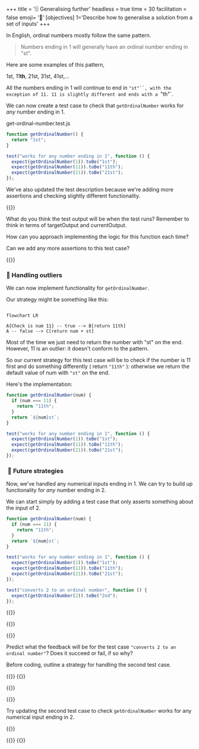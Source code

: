 +++
title = '🗄️ Generalising further'
headless = true
time = 30
facilitation = false
emoji= '🧩'
[objectives]
    1='Describe how to generalise a solution from a set of inputs'
+++

In English, ordinal numbers mostly follow the same pattern.

> Numbers ending in 1 will generally have an ordinal number ending in "st".

Here are some examples of this pattern,

1st, 11**th**, 21st, 31st, 41st,...

All the numbers ending in 1 will continue to end in ` "st"``, with the exception of 11.
11 is slightly different and ends with a  `"th"`.

We can now create a test case to check that `getOrdinalNumber` works for _any_ number ending in 1.

get-ordinal-number.test.js

```js {linenos=table,hl_lines=["5-9"],linenostart=1}
function getOrdinalNumber() {
  return "1st";
}

test("works for any number ending in 1", function () {
  expect(getOrdinalNumber(1)).toBe("1st");
  expect(getOrdinalNumber(11)).toBe("11th");
  expect(getOrdinalNumber(21)).toBe("21st");
});
```

We've also updated the test description because we're adding more assertions and checking slightly different functionality.

{{<note type="exercise" title="exercise">}}

What do you think the test output will be when the test runs? Remember to think in terms of targetOutput and currentOutput.

How can you approach implementing the logic for this function each time?

Can we add any more assertions to this test case?

{{</note>}}

### 🧰 Handling outliers

We can now implement functionality for `getOrdinalNumber`.

Our strategy might be something like this:

```mermaid

flowchart LR

A{Check is num 11} -- true --> B[return 11th]
A -- false --> C[return num + st]
```

Most of the time we just need to return the number with "st" on the end.
However, 11 is an outlier: it doesn't conform to the pattern.

So our current strategy for this test case will be to check if the number is 11 first and do something differently ( return `"11th"` ): otherwise we return the default value of num with `"st"` on the end.

Here's the implementation:

```js {linenos=table,hl_lines=["1-5"],linenostart=1}
function getOrdinalNumber(num) {
  if (num === 11) {
    return "11th";
  }
  return `${num}st`;
}

test("works for any number ending in 1", function () {
  expect(getOrdinalNumber(1)).toBe("1st");
  expect(getOrdinalNumber(11)).toBe("11th");
  expect(getOrdinalNumber(21)).toBe("21st");
});
```

###  🧭 Future strategies

Now, we've handled any numerical inputs ending in 1. We can try to build up functionality for _any_ number ending in 2.

We can start simply by adding a test case that only asserts something about the input of 2.

```js {linenos=table,hl_lines=["14-16"],linenostart=1}
function getOrdinalNumber(num) {
  if (num === 11) {
    return "11th";
  }
  return `${num}st`;
}

test("works for any number ending in 1", function () {
  expect(getOrdinalNumber(1)).toBe("1st");
  expect(getOrdinalNumber(11)).toBe("11th");
  expect(getOrdinalNumber(21)).toBe("21st");
});

test("converts 2 to an ordinal number", function () {
  expect(getOrdinalNumber(2)).toBe("2nd");
});
```

{{<tabs name="exercises">}}

{{<tab name="exercise 1">}}

{{<note type="exercise" title="Predict">}}

Predict what the feedback will be for the test case `"converts 2 to an ordinal number"`?
Does it succeed or fail, if so why?

Before coding, outline a strategy for handling the second test case.

{{</note>}}
{{</tab>}}

{{<tab name="exercise 2">}}

{{<note type="exercise" title="Further assertions">}}

Try updating the second test case to check `getOrdinalNumber` works for any numerical input ending in 2.

{{</note>}}

{{</tab>}}
{{</tabs>}}
